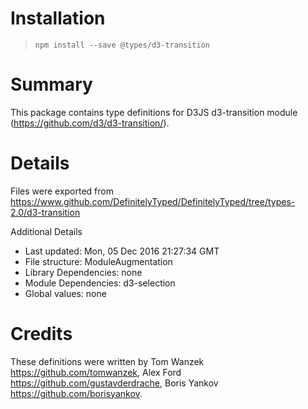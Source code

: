 # Installation
> `npm install --save @types/d3-transition`

# Summary
This package contains type definitions for D3JS d3-transition module (https://github.com/d3/d3-transition/).

# Details
Files were exported from https://www.github.com/DefinitelyTyped/DefinitelyTyped/tree/types-2.0/d3-transition

Additional Details
 * Last updated: Mon, 05 Dec 2016 21:27:34 GMT
 * File structure: ModuleAugmentation
 * Library Dependencies: none
 * Module Dependencies: d3-selection
 * Global values: none

# Credits
These definitions were written by Tom Wanzek <https://github.com/tomwanzek>, Alex Ford <https://github.com/gustavderdrache>, Boris Yankov <https://github.com/borisyankov>.
